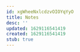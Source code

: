 ```yaml
---
id: xgWheeNxlcdzvOIOYqYyO
title: Notes
desc: ''
updated: 1629116541419
created: 1629116541419
stub: true
---
```



